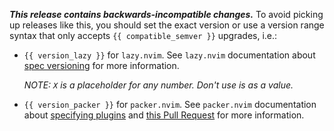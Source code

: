 **_This release contains backwards-incompatible changes._** To avoid picking up
releases like this, you should set the exact version or use a version range
syntax that only accepts `{{ compatible_semver }}` upgrades, i.e.:

- `{{ version_lazy }}` for `lazy.nvim`. See `lazy.nvim` documentation about
  [spec versioning](https://lazy.folke.io/spec#spec-versioning) for more
  information.

  _NOTE: `X` is a placeholder for any number. Don't use is as a value._

- `{{ version_packer }}` for `packer.nvim`. See `packer.nvim` documentation
  about [specifying plugins](https://github.com/wbthomason/packer.nvim?tab=readme-ov-file#specifying-plugins)
  and [this Pull Request](https://github.com/wbthomason/packer.nvim/pull/809)
  for more information.

